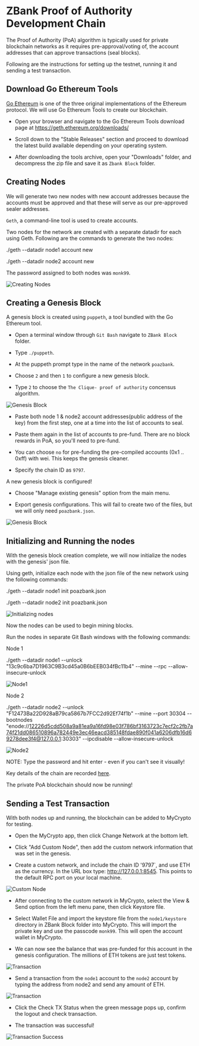 # ZBank Proof of Authority Development Chain

The Proof of Authority (PoA) algorithm is typically used for private blockchain networks as it requires pre-approval/voting of, the account addresses that can approve transactions (seal blocks).

Following are the instructions for setting up the testnet, running it and sending a test transaction. 

## Download Go Ethereum Tools

[Go Ethereum](https://geth.ethereum.org/) is one of the three original implementations of the Ethereum protocol. We will use Go Ethereum Tools to create our blockchain.

- Open your browser and navigate to the Go Ethereum Tools download page at https://geth.ethereum.org/downloads/

- Scroll down to the "Stable Releases" section and proceed to download the latest build available depending on your operating system.

- After downloading the tools archive, open your "Downloads" folder, and decompress the zip file and save it as `Zbank Block` folder.

## Creating Nodes

We will generate two new nodes with new account addresses because the accounts must be approved and that these will serve as our pre-approved sealer addresses.

`Geth`, a command-line tool is used to create accounts.

Two nodes for the network are created with a separate datadir for each using Geth. Following are the commands to generate the two nodes:

./geth --datadir node1 account new

./geth --datadir node2 account new

The password assigned to both nodes was `monk99`.

![Creating Nodes](Screenshots/node_creation.JPG)

## Creating a Genesis Block

A genesis block is created using `puppeth`, a tool bundled with the Go Ethereum tool.

- Open a terminal window through `Git Bash` navigate to `ZBank Block` folder.

- Type `./puppeth`. 

- At the puppeth prompt type in the name of the network `poazbank`.

- Choose `2`  and then `1` to configure a new genesis block.

- Type `2` to choose the `The Clique- proof of authority` concensus algorithm.

![Genesis Block](Screenshots/genesis_block1.JPG)

- Paste both node 1 & node2 account addresses(public address of the key) from the first step, one at a time into the list of accounts to seal.

- Paste them again in the list of accounts to pre-fund. There are no block rewards in PoA, so you'll need to pre-fund.

- You can choose `no` for pre-funding the pre-compiled accounts (0x1 .. 0xff) with wei. This keeps the genesis cleaner.

- Specify the chain ID as `9797`.

A new genesis block is configured!

- Choose "Manage existing genesis" option from the main menu.

- Export genesis configurations. This will fail to create two of the files, but we will only need `poazbank.json`.

![Genesis Block](Screenshots/genesis_block2.JPG)

## Initializing and Running the nodes

With the genesis block creation complete, we will now initialize the nodes with the genesis' json file.

Using geth, initialize each node with the json file of the new network using the following commands:

./geth --datadir node1 init poazbank.json

./geth --datadir node2 init poazbank.json

![Initializing nodes](Screenshots/initializing_nodes.JPG)

Now the nodes can be used to begin mining blocks.

Run the nodes in separate Git Bash windows with the following commands:

Node 1

./geth --datadir node1 --unlock "13c9c6ba7D1963C9B3cd45a0B6bEEB034fBc11b4" --mine --rpc --allow-insecure-unlock

![Node1](Screenshots/Node1.JPG)

Node 2

./geth --datadir node2 --unlock "F12473Ba22D928aB79ca5867b7FCC2d92Ef74f1b" --mine --port 30304 --bootnodes "enode://12226d5cdd508a9a81ea9a16fd98e03f786bf3163723c7ecf2c2fb7a74f21dd086510896a782449e3ec46eacd385148fdae890f041a6206dfb16d69278dee3f4@127.0.0.1:30303" --ipcdisable --allow-insecure-unlock

![Node2](Screenshots/Node2.JPG)

NOTE: Type the password and hit enter - even if you can't see it visually!

Key details of the chain are recorded [here](Resources/key_info.txt).

The private PoA blockchain should now be running!

## Sending a Test Transaction

With both nodes up and running, the blockchain can be added to MyCrypto for testing.

* Open the MyCrypto app, then click Change Network at the bottom left.

* Click "Add Custom Node", then add the custom network information that was set in the genesis.

* Create a custom network, and include the chain ID '9797`, and use ETH as the currency. In the URL box type: http://127.0.0.1:8545. This points to the default RPC port on your local machine.

![Custom Node](Screenshots/Custom_node.JPG)

* After connecting to the custom network in MyCrypto, select the View & Send option from the left menu pane, then click Keystore file. 

* Select Wallet File and import the keystore file from the `node1/keystore` directory in ZBank Block folder into MyCrypto. This will import the private key and use the passcode `monk99`. This will open the account wallet in MyCrypto.

* We can now see the balance that was pre-funded for this account in the genesis configuration. The millions of ETH tokens are just  test tokens.

![Transaction](Screenshots/Sending_tran.JPG)

* Send a transaction from the `node1` account to the `node2` account by typing the address from node2 and send any amount of ETH.

![Transaction](Screenshots/transaction.JPG)

* Click the Check TX Status when the green message pops up, confirm the logout and check transaction. 

* The transaction was successful!

![Transaction Success](Screenshots/Successful_transaction.JPG)





















